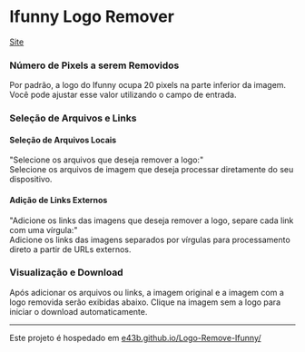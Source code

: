 # Ifunny Logo Remover

[Site](https://e43b.github.io/Logo-Remove-Ifunny/)

### Número de Pixels a serem Removidos

Por padrão, a logo do Ifunny ocupa 20 pixels na parte inferior da imagem. Você pode ajustar esse valor utilizando o campo de entrada.

### Seleção de Arquivos e Links

#### Seleção de Arquivos Locais
"Selecione os arquivos que deseja remover a logo:"  
Selecione os arquivos de imagem que deseja processar diretamente do seu dispositivo.

#### Adição de Links Externos
"Adicione os links das imagens que deseja remover a logo, separe cada link com uma vírgula:"  
Adicione os links das imagens separados por vírgulas para processamento direto a partir de URLs externos.

### Visualização e Download

Após adicionar os arquivos ou links, a imagem original e a imagem com a logo removida serão exibidas abaixo. Clique na imagem sem a logo para iniciar o download automaticamente.

---

Este projeto é hospedado em [e43b.github.io/Logo-Remove-Ifunny/](https://e43b.github.io/Logo-Remove-Ifunny/)
